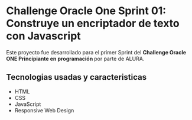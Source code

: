 <h1><b>Challenge Oracle One Sprint 01:</b><br> Construye un encriptador de texto con Javascript</h1>

Este proyecto fue desarrollado para el primer Sprint del <b> Challenge Oracle ONE
Principiante en programación </b> por parte de ALURA.


<h2> Tecnologias usadas y caracteristicas </h2>

  * HTML 
  * CSS
  * JavaScript
  * Responsive Web Design
